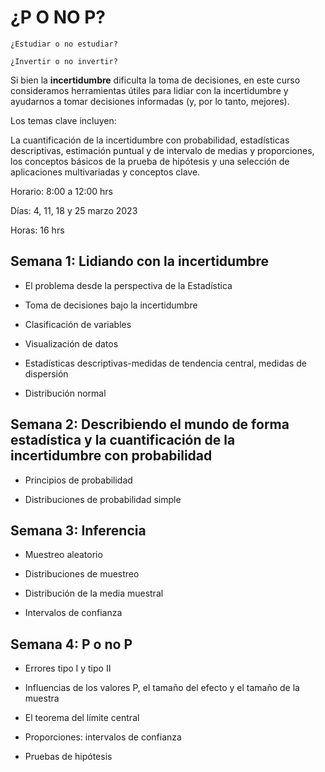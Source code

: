 # ¿P O NO P?

 `¿Estudiar o no estudiar?`

`¿Invertir o no invertir?` 

Si bien la **incertidumbre** dificulta la toma de decisiones, en este curso consideramos herramientas útiles para lidiar con la incertidumbre y ayudarnos a tomar decisiones informadas (y, por lo tanto, mejores).

Los temas clave incluyen:

La cuantificación de la incertidumbre con probabilidad, estadísticas descriptivas, estimación puntual y de intervalo de medias y proporciones, los conceptos básicos de la prueba de hipótesis y una selección de aplicaciones multivariadas y conceptos clave.

Horario: 8:00 a 12:00 hrs

Días: 4, 11, 18 y 25 marzo 2023

Horas: 16 hrs




## Semana 1: Lidiando con la incertidumbre

-	El problema desde la perspectiva de la Estadística

- Toma de decisiones bajo la incertidumbre

- Clasificación de variables

-	Visualización de datos

- Estadísticas descriptivas-medidas de tendencia central, medidas de dispersión

-	Distribución normal



## Semana 2: Describiendo el mundo de forma estadística y la cuantificación de la incertidumbre con probabilidad

- Principios de probabilidad

- Distribuciones de probabilidad simple

## Semana 3: Inferencia

- Muestreo aleatorio 

-	Distribuciones de muestreo

- Distribución de la media muestral

- Intervalos de confianza

## Semana 4: P o no P

- Errores tipo I y tipo II

- 	Influencias de los valores P, el tamaño del efecto y el tamaño de la muestra

- 	El teorema del límite central

-	Proporciones: intervalos de confianza 

-	Pruebas de hipótesis 

